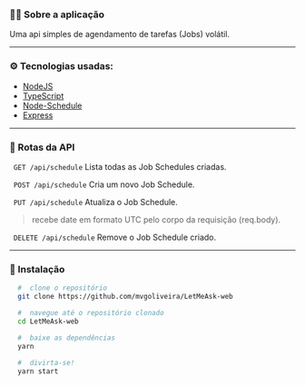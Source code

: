 ### :man_technologist: Sobre a aplicação

Uma api simples de agendamento de tarefas (Jobs) volátil.

---

### ⚙ Tecnologias usadas:

- [NodeJS](https://nodejs.org/en/)
- [TypeScript](https://www.typescriptlang.org/)
- [Node-Schedule](https://github.com/node-schedule/node-schedule)
- [Express](https://expressjs.com/pt-br/)

---

### 🔀 Rotas da API

`` GET /api/schedule`` Lista todas as Job Schedules criadas.

`` POST /api/schedule`` Cria um novo Job Schedule.

`` PUT /api/schedule`` Atualiza o Job Schedule.
> recebe date em formato UTC pelo corpo da requisição (req.body).

`` DELETE /api/schedule`` Remove o Job Schedule criado.

---

### 📁 Instalação

```bash
  #  clone o repositório
  git clone https://github.com/mvgoliveira/LetMeAsk-web

  #  navegue até o repositório clonado
  cd LetMeAsk-web

  #  baixe as dependências
  yarn
 
  #  divirta-se!
  yarn start
```
